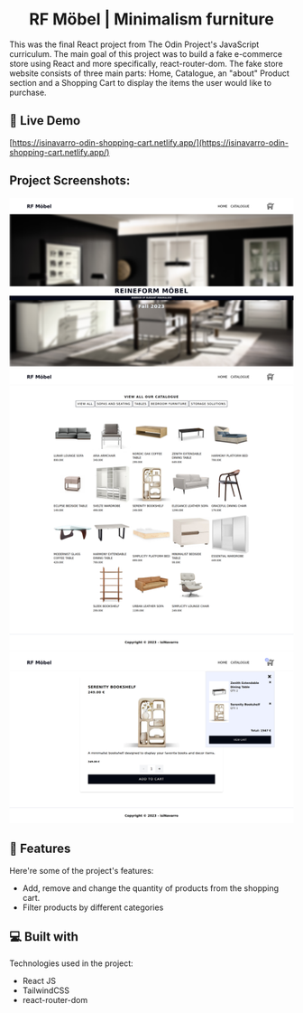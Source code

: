 <h1 align="center" id="title">RF Möbel | Minimalism furniture</h1>

<p id="description">This was the final React project from The Odin Project's JavaScript curriculum. The main goal of this project was to build a fake e-commerce store using React and more specifically, react-router-dom. The fake store website consists of three main parts: Home, Catalogue, an "about" Product section and a Shopping Cart to display the items the user would like to purchase.</p>

<h2>🚀 Live Demo</h2>

[https://isinavarro-odin-shopping-cart.netlify.app/](https://isinavarro-odin-shopping-cart.netlify.app/)

<h2>Project Screenshots:</h2>

![Resume Project Demo Picture](assets/resume.png)
![Resume Project Demo Picture 2](assets/resume2.png)
![Resume Project Demo Picture 3](assets/resume3.png)

<h2>🧐 Features</h2>

Here're some of the project's features:

- Add, remove and change the quantity of products from the shopping cart.
- Filter products by different categories

<h2>💻 Built with</h2>

Technologies used in the project:

- React JS
- TailwindCSS
- react-router-dom
